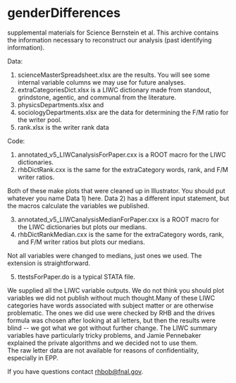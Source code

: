 # genderDifferences
supplemental materials for Science Bernstein et al.
This archive contains the information necessary to reconstruct our analysis (past identifying information).

Data: 
   1) scienceMasterSpreadsheet.xlsx are the results. You will see some internal variable columns we may use for future
   analyses.
   2) extraCategoriesDict.xlsx is a LIWC dictionary made from standout, grindstone, agentic, and communal from the
   literature.
   3) physicsDepartments.xlsx and 
   4) sociologyDepartments.xlsx are the data for determining the F/M ratio for the writer pool.
   5) rank.xlsx is the writer rank data
   
Code:
   1) annotated_v5_LIWCanalysisForPaper.cxx is a ROOT macro for the LIWC dictionaries.
   2) rhbDictRank.cxx is the same for the extraCategory words, rank, and F/M writer ratios.
   
   Both of these make plots that were cleaned up in Illustrator.  You should put whatever you name Data 1) here. Data 2) has a different input statement, but the macros calculate the variables we published.
   
   3) annotated_v5_LIWCanalysisMedianForPaper.cxx is a ROOT macro for the LIWC dictionaries but plots our medians.
   4) rhbDictRankMedian.cxx is the same for the extraCategory words, rank, and F/M writer ratios but plots our medians.
   
   Not all variables were changed to medians, just ones we used.  The extension is straightforward.
   
   5) ttestsForPaper.do is a typical STATA file.
   
   We supplied all the LIWC variable outputs.  We do not think you should plot variables we did not publish without much 
   thought.Many of these LIWC categories have words associated with subject matter or are otherwise problematic. 
   The ones we did use were checked by RHB and the drives formula was chosen after looking at all letters, 
   but then the results were blind -- we got what we got without further change.  The LIWC summary variables have 
   particularly tricky problems, and Jamie Pennebaker explained the private algorithms and we decided not to use them.  
   The raw letter data are not available for reasons of confidentiality, especially in EPP. 
   
   If you have questions contact rhbob@fnal.gov.
   

   
